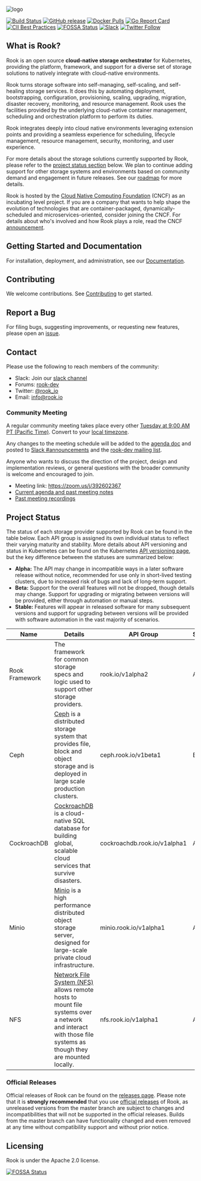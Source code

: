 ![logo](Documentation/media/logo.png?raw=true "Rook")

[![Build Status](https://jenkins.rook.io/buildStatus/icon?job=rook/rook/master)](https://jenkins.rook.io/blue/organizations/jenkins/rook%2Frook/activity)
[![GitHub release](https://img.shields.io/github/release/rook/rook/all.svg?style=flat-square)](https://github.com/rook/rook/releases)
[![Docker Pulls](https://img.shields.io/docker/pulls/rook/rook.svg)](https://img.shields.io/docker/pulls/rook/rook.svg)
[![Go Report Card](https://goreportcard.com/badge/github.com/rook/rook)](https://goreportcard.com/report/github.com/rook/rook)
[![CII Best Practices](https://bestpractices.coreinfrastructure.org/projects/1599/badge)](https://bestpractices.coreinfrastructure.org/projects/1599)
[![FOSSA Status](https://app.fossa.io/api/projects/git%2Bgithub.com%2Frook%2Frook.svg?type=shield)](https://app.fossa.io/projects/git%2Bgithub.com%2Frook%2Frook?ref=badge_shield)
[![Slack](https://rook-slackin.herokuapp.com/badge.svg)](https://rook-slackin.herokuapp.com/badge.svg)
[![Twitter Follow](https://img.shields.io/twitter/follow/rook_io.svg?style=social&label=Follow)](https://twitter.com/intent/follow?screen_name=rook_io&user_id=788180534543339520)

## What is Rook?

Rook is an open source **cloud-native storage orchestrator** for Kubernetes, providing the platform, framework, and support for a diverse set of storage solutions to natively integrate with cloud-native environments.

Rook turns storage software into self-managing, self-scaling, and self-healing storage services. It does this by automating deployment, bootstrapping, configuration, provisioning, scaling, upgrading, migration, disaster recovery, monitoring, and resource management. Rook uses the facilities provided by the underlying cloud-native container management, scheduling and orchestration platform to perform its duties.

Rook integrates deeply into cloud native environments leveraging extension points and providing a seamless experience for scheduling, lifecycle management, resource management, security, monitoring, and user experience.

For more details about the storage solutions currently supported by Rook, please refer to the [project status section](#project-status) below.
We plan to continue adding support for other storage systems and environments based on community demand and engagement in future releases. See our [roadmap](ROADMAP.md) for more details.

Rook is hosted by the [Cloud Native Computing Foundation](https://cncf.io) (CNCF) as an incubating level project. If you are a company that wants to help shape the evolution of technologies that are container-packaged, dynamically-scheduled and microservices-oriented, consider joining the CNCF. For details about who's involved and how Rook plays a role, read the CNCF [announcement](https://www.cncf.io/blog/2018/01/29/cncf-host-rook-project-cloud-native-storage-capabilities).

## Getting Started and Documentation

For installation, deployment, and administration, see our [Documentation](https://rook.github.io/docs/rook/master).

## Contributing

We welcome contributions. See [Contributing](CONTRIBUTING.md) to get started.

## Report a Bug

For filing bugs, suggesting improvements, or requesting new features, please open an [issue](https://github.com/rook/rook/issues).

## Contact

Please use the following to reach members of the community:

- Slack: Join our [slack channel](https://rook-slackin.herokuapp.com)
- Forums: [rook-dev](https://groups.google.com/forum/#!forum/rook-dev)
- Twitter: [@rook_io](https://twitter.com/rook_io)
- Email: [info@rook.io](mailto:info@rook.io)

### Community Meeting
A regular community meeting takes place every other [Tuesday at 9:00 AM PT (Pacific Time)](https://zoom.us/j/392602367).
Convert to your [local timezone](http://www.thetimezoneconverter.com/?t=9:00&tz=PT%20%28Pacific%20Time%29).

Any changes to the meeting schedule will be added to the [agenda doc](https://docs.google.com/document/d/1exd8_IG6DkdvyA0eiTtL2z5K2Ra-y68VByUUgwP7I9A/edit?usp=sharing) and posted to [Slack #announcements](https://rook-io.slack.com/messages/C76LLCEE7/) and the [rook-dev mailing list](https://groups.google.com/forum/#!forum/rook-dev).

Anyone who wants to discuss the direction of the project, design and implementation reviews, or general questions with the broader community is welcome and encouraged to join.
* Meeting link: https://zoom.us/j/392602367
* [Current agenda and past meeting notes](https://docs.google.com/document/d/1exd8_IG6DkdvyA0eiTtL2z5K2Ra-y68VByUUgwP7I9A/edit?usp=sharing)
* [Past meeting recordings](https://www.youtube.com/playlist?list=PLP0uDo-ZFnQP6NAgJWAtR9jaRcgqyQKVy)

## Project Status

The status of each storage provider supported by Rook can be found in the table below.
Each API group is assigned its own individual status to reflect their varying maturity and stability.
More details about API versioning and status in Kubernetes can be found on the Kubernetes [API versioning page](https://kubernetes.io/docs/concepts/overview/kubernetes-api/#api-versioning), but the key difference between the statuses are summarized below:

* **Alpha:** The API may change in incompatible ways in a later software release without notice, recommended for use only in short-lived testing clusters, due to increased risk of bugs and lack of long-term support.
* **Beta:** Support for the overall features will not be dropped, though details may change. Support for upgrading or migrating between versions will be provided, either through automation or manual steps.
* **Stable:** Features will appear in released software for many subsequent versions and support for upgrading between versions will be provided with software automation in the vast majority of scenarios.


Name | Details | API Group | Status
-----|---------|-----------|-------
Rook Framework|The framework for common storage specs and logic used to support other storage providers.|rook.io/v1alpha2|Alpha
Ceph|[Ceph](https://ceph.com/) is a distributed storage system that provides file, block and object storage and is deployed in large scale production clusters.|ceph.rook.io/v1beta1|Beta
CockroachDB|[CockroachDB](https://www.cockroachlabs.com/product/cockroachdb/) is a cloud-native SQL database for building global, scalable cloud services that survive disasters.|cockroachdb.rook.io/v1alpha1|Alpha
Minio|[Minio](https://www.minio.io/) is a high performance distributed object storage server, designed for large-scale private cloud infrastructure.|minio.rook.io/v1alpha1|Alpha
NFS|[Network File System (NFS)](https://github.com/nfs-ganesha/nfs-ganesha/wiki) allows remote hosts to mount file systems over a network and interact with those file systems as though they are mounted locally.|nfs.rook.io/v1alpha1|Alpha

### Official Releases

Official releases of Rook can be found on the [releases page](https://github.com/rook/rook/releases).
Please note that it is **strongly recommended** that you use [official releases](https://github.com/rook/rook/releases) of Rook, as unreleased versions from the master branch are subject to changes and incompatibilities that will not be supported in the official releases.
Builds from the master branch can have functionality changed and even removed at any time without compatibility support and without prior notice.

## Licensing

Rook is under the Apache 2.0 license.

[![FOSSA Status](https://app.fossa.io/api/projects/git%2Bgithub.com%2Frook%2Frook.svg?type=large)](https://app.fossa.io/projects/git%2Bgithub.com%2Frook%2Frook?ref=badge_large)
